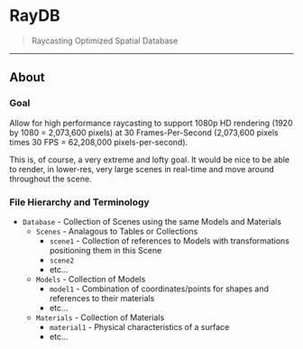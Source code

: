 # RayDB
> Raycasting Optimized Spatial Database

---

## About

### Goal

Allow for high performance raycasting to support 1080p HD rendering (1920 by 1080 = 2,073,600 pixels) at 30 Frames-Per-Second (2,073,600 pixels times 30 FPS = 62,208,000 pixels-per-second).

This is, of course, a very extreme and lofty goal. It would be nice to be able to render, in lower-res, very large scenes in real-time and move around throughout the scene.

### File Hierarchy and Terminology

- `Database` - Collection of Scenes using the same Models and Materials
  - `Scenes` - Analagous to Tables or Collections
    - `scene1` - Collection of references to Models with transformations positioning them in this Scene
    - `scene2`
    - etc...
  - `Models` - Collection of Models
    - `model1` - Combination of coordinates/points for shapes and references to their materials
    - etc...
  - `Materials` - Collection of Materials
    - `material1` - Physical characteristics of a surface
    - etc...
